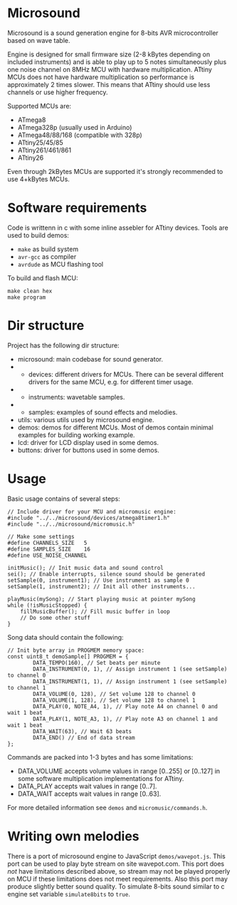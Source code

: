 # Microsound

Microsound is a sound generation engine for 8-bits AVR microcontroller based on wave table.

Engine is designed for small firmware size (2-8 kBytes depending on included instruments) and
is able to play up to 5 notes simultaneously plus one noise channel on 8MHz MCU with hardware
multiplication. ATtiny MCUs does not have hardware multiplication so performance is approximately 
2 times slower. This means that ATtiny should use less channels or use higher frequency.

Supported MCUs are:
- ATmega8
- ATmega328p (usually used in Arduino)
- ATmega48/88/168 (compatible with 328p)
- ATtiny25/45/85
- ATtiny261/461/861
- ATtiny26

Even through 2kBytes MCUs are supported it's strongly recommended to use 4+kBytes MCUs.

# Software requirements

Code is writtenn in c with some inline assebler for ATtiny devices. Tools are used to build demos:
- `make` as build system
- `avr-gcc` as compiler
- `avrdude` as MCU flashing tool

To build and flash MCU:
```
make clean hex 
make program
```

# Dir structure

Project has the following dir structure:
- microsound: main codebase for sound generator.
- - devices: different drivers for MCUs. There can be several different drivers for the same MCU, e.g. 
for different timer usage.
- - instruments: wavetable samples.
- - samples: examples of sound effects and melodies.
- utils: various utils used by microsound engine.
- demos: demos for different MCUs. Most of demos contain minimal examples for building working example.
- lcd: driver for LCD display used in some demos.
- buttons: driver for buttons used in some demos.

# Usage

Basic usage contains of several steps:
```
// Include driver for your MCU and micromusic engine:
#include "../../microsound/devices/atmega8timer1.h"
#include "../../microsound/micromusic.h"

// Make some settings
#define CHANNELS_SIZE	5
#define SAMPLES_SIZE	16
#define USE_NOISE_CHANNEL

initMusic(); // Init music data and sound control
sei(); // Enable interrupts, silence sound should be generated
setSample(0, instrument1); // Use instrument1 as sample 0
setSample(1, instrument2); // Init all other instruments...

playMusic(mySong); // Start playing music at pointer mySong
while (!isMusicStopped) {
    fillMusicBuffer(); // Fill music buffer in loop
    // Do some other stuff
}

```

Song data should contain the following:
```
// Init byte array in PROGMEM memory space:
const uint8_t demoSample[] PROGMEM = {
		DATA_TEMPO(160), // Set beats per minute
		DATA_INSTRUMENT(0, 1), // Assign instrument 1 (see setSample) to channel 0
		DATA_INSTRUMENT(1, 1), // Assign instrument 1 (see setSample) to channel 1
		DATA_VOLUME(0, 128), // Set volume 128 to channel 0
		DATA_VOLUME(1, 128), // Set volume 128 to channel 1
		DATA_PLAY(0, NOTE_A4, 1), // Play note A4 on channel 0 and wait 1 beat 
		DATA_PLAY(1, NOTE_A3, 1), // Play note A3 on channel 1 and wait 1 beat
		DATA_WAIT(63), // Wait 63 beats
		DATA_END() // End of data stream
};
```

Commands are packed into 1-3 bytes and has some limitations:
- DATA_VOLUME accepts volume values in range [0..255] or [0..127] in some software 
multiplication implementations for ATtiny.
- DATA_PLAY accepts wait values in range [0..7].
- DATA_WAIT accepts wait values in range [0..63].

For more detailed information see `demos` and `micromusic/commands.h`.

# Writing own melodies

There is a port of microsound engine to JavaScript `demos/wavepot.js`. 
This port can be used to play byte stream on site wavepot.com. This port does *not* have limitations
described above, so stream may not be played properly on MCU if these limitations does not meet requirements.
Also this port may produce slightly better sound quality. To simulate 8-bits sound similar to c engine
set variable `simulate8bits` to `true`.
